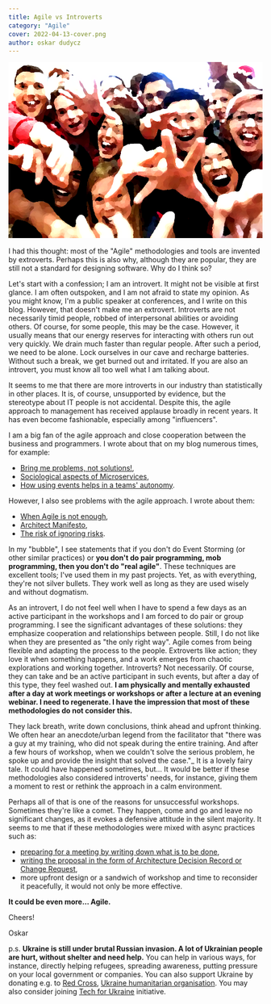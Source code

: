 ```yaml
---
title: Agile vs Introverts
category: "Agile"
cover: 2022-04-13-cover.png
author: oskar dudycz
---
```


![cover](2022-04-13-cover.png)

I had this thought: most of the "Agile" methodologies and tools are invented by extroverts. Perhaps this is also why, although they are popular, they are still not a standard for designing software. Why do I think so?

Let's start with a confession; I am an introvert. It might not be visible at first glance. I am often outspoken, and I am not afraid to state my opinion. As you might know, I'm a public speaker at conferences, and I write on this blog. However, that doesn't make me an extrovert. Introverts are not necessarily timid people, robbed of interpersonal abilities or avoiding others. Of course, for some people, this may be the case. However, it usually means that our energy reserves for interacting with others run out very quickly. We drain much faster than regular people. After such a period, we need to be alone. Lock ourselves in our cave and recharge batteries. Without such a break, we get burned out and irritated. If you are also an introvert, you must know all too well what I am talking about.

It seems to me that there are more introverts in our industry than statistically in other places. It is, of course, unsupported by evidence, but the stereotype about IT people is not accidental. Despite this, the agile approach to management has received applause broadly in recent years. It has even become fashionable, especially among "influencers".

I am a big fan of the agile approach and close cooperation between the business and programmers. I wrote about that on my blog numerous times, for example:
- [Bring me problems, not solutions!](/en/bring_me_problems_not_solutions/),
- [Sociological aspects of Microservices](/en/sociological_aspects_of_microservices/),
- [How using events helps in a teams' autonomy](/en/how_using_events_help_in_teams_autonomy/).

However, I also see problems with the agile approach. I wrote about them:
- [When Agile is not enough](/en/when_agile_is_not_enough/),
- [Architect Manifesto](/en/architect_manifesto/),
- [The risk of ignoring risks](/en/the_risk_of_ignoring_risks/).

In my "bubble", I see statements that if you don't do Event Storming (or other similar practices) or **you don't do pair programming, mob programming, then you don't do "real agile"**. These techniques are excellent tools; I've used them in my past projects. Yet, as with everything, they're not silver bullets. They work well as long as they are used wisely and without dogmatism. 

As an introvert, I do not feel well when I have to spend a few days as an active participant in the workshops and I am forced to do pair or group programming. I see the significant advantages of these solutions: they emphasize cooperation and relationships between people. Still, I do not like when they are presented as "the only right way". Agile comes from being flexible and adapting the process to the people. Extroverts like action; they love it when something happens, and a work emerges from chaotic explorations and working together. Introverts? Not necessarily. Of course, they can take and be an active participant in such events, but after a day of this type, they feel washed out. **I am physically and mentally exhausted after a day at work meetings or workshops or after a lecture at an evening webinar. I need to regenerate. I have the impression that most of these methodologies do not consider this.**

They lack breath, write down conclusions, think ahead and upfront thinking. We often hear an anecdote/urban legend from the facilitator that "there was a guy at my training, who did not speak during the entire training. And after a few hours of workshop, when we couldn't solve the serious problem, he spoke up and provide the insight that solved the case."_ It is a lovely fairy tale. It could have happened sometimes, but...
It would be better if these methodologies also considered introverts' needs, for instance, giving them a moment to rest or rethink the approach in a calm environment.

Perhaps all of that is one of the reasons for unsuccessful workshops. Sometimes they're like a comet. They happen, come and go and leave no significant changes, as it evokes a defensive attitude in the silent majority. It seems to me that if these methodologies were mixed with async practices such as:
- [preparing for a meeting by writing down what is to be done](/en/fifteen_tips_on_how_to_run_meetings_effectively/), 
- [writing the proposal in the form of Architecture Decision Record or Change Request](/en/how_to_successfully_do_documentation_without_maintenance_burden/), 
- more upfront design 
or a sandwich of workshop and time to reconsider it peacefully, it would not only be more effective.

**It could be even more... Agile.**

Cheers!

Oskar

p.s. **Ukraine is still under brutal Russian invasion. A lot of Ukrainian people are hurt, without shelter and need help.** You can help in various ways, for instance, directly helping refugees, spreading awareness, putting pressure on your local government or companies. You can also support Ukraine by donating e.g. to [Red Cross](https://www.icrc.org/en/donate/ukraine), [Ukraine humanitarian organisation](https://savelife.in.ua/en/donate/). You may also consider joining [Tech for Ukraine](https://techtotherescue.org/tech/tech-for-ukraine) initiative.
